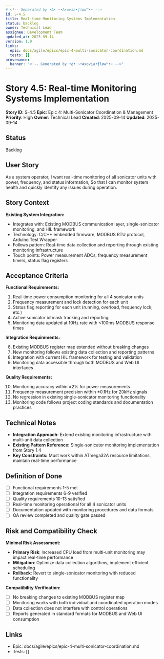 ```yaml
---
# <!-- Generated by •∆• ~•Axovia•ƒløw™•~ -->
id: S-4.5
title: Real-time Monitoring Systems Implementation
status: backlog
owner: Technical Lead
assignee: Development Team
updated_at: 2025-09-14
version: 1.0
links:
  epic: docs/agile/epics/epic-4-multi-sonicator-coordination.md
  tests: []
provenance:
  banner: "<!-- Generated by •∆• ~•Axovia•ƒløw™•~ -->"
---
```

# Story 4.5: Real-time Monitoring Systems Implementation
<!-- Generated by •∆• ~•Axovia•ƒløw™•~ -->

**Story ID**: S-4.5
**Epic**: Epic 4: Multi-Sonicator Coordination & Management
**Priority**: High
**Owner**: Technical Lead
**Created**: 2025-09-14
**Updated**: 2025-09-14

## Status

Backlog

## User Story

As a system operator,
I want real-time monitoring of all sonicator units with power, frequency, and status information,
So that I can monitor system health and quickly identify any issues during operation.

## Story Context

**Existing System Integration:**

- Integrates with: Existing MODBUS communication layer, single-sonicator monitoring, and HIL framework
- Technology: C/C++ embedded firmware, MODBUS RTU protocol, Arduino Test Wrapper
- Follows pattern: Real-time data collection and reporting through existing monitoring infrastructure
- Touch points: Power measurement ADCs, frequency measurement timers, status flag registers

## Acceptance Criteria

**Functional Requirements:**

1. Real-time power consumption monitoring for all 4 sonicator units
2. Frequency measurement and lock detection for each unit
3. Status flag reporting for each unit (running, overload, frequency lock, etc.)
4. Active sonicator bitmask tracking and reporting
5. Monitoring data updated at 10Hz rate with <100ms MODBUS response times

**Integration Requirements:**

6. Existing MODBUS register map extended without breaking changes
7. New monitoring follows existing data collection and reporting patterns
8. Integration with current HIL framework for testing and validation
9. Monitoring data accessible through both MODBUS and Web UI interfaces

**Quality Requirements:**

10. Monitoring accuracy within ±2% for power measurements
11. Frequency measurement precision within ±0.1Hz for 20kHz signals
12. No regression in existing single-sonicator monitoring functionality
13. Monitoring code follows project coding standards and documentation practices

## Technical Notes

- **Integration Approach:** Extend existing monitoring infrastructure with multi-unit data collection
- **Existing Pattern Reference:** Single-sonicator monitoring implementation from Story 1.4
- **Key Constraints:** Must work within ATmega32A resource limitations, maintain real-time performance

## Definition of Done

- [ ] Functional requirements 1-5 met
- [ ] Integration requirements 6-9 verified
- [ ] Quality requirements 10-13 satisfied
- [ ] Real-time monitoring operational for all 4 sonicator units
- [ ] Documentation updated with monitoring procedures and data formats
- [ ] QA review completed and quality gate passed

## Risk and Compatibility Check

**Minimal Risk Assessment:**

- **Primary Risk**: Increased CPU load from multi-unit monitoring may impact real-time performance
- **Mitigation**: Optimize data collection algorithms, implement efficient scheduling
- **Rollback**: Revert to single-sonicator monitoring with reduced functionality

**Compatibility Verification:**

- [ ] No breaking changes to existing MODBUS register map
- [ ] Monitoring works with both individual and coordinated operation modes
- [ ] Data collection does not interfere with control operations
- [ ] Reports generated in standard formats for MODBUS and Web UI consumption

## Links

- Epic: docs/agile/epics/epic-4-multi-sonicator-coordination.md
- Tests: []